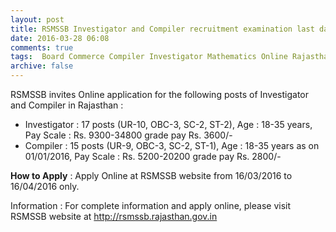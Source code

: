 ```yaml
---
layout: post
title: RSMSSB Investigator and Compiler recruitment examination last date 16th April-2016   
date: 2016-03-28 06:08
comments: true
tags:  Board Commerce Compiler Investigator Mathematics Online Rajasthan Statistics 
archive: false
---
```

RSMSSB invites Online application for the following posts of Investigator and Compiler in Rajasthan :

- Investigator : 17 posts (UR-10, OBC-3, SC-2, ST-2), Age : 18-35 years, Pay Scale : Rs. 9300-34800 grade pay Rs. 3600/-
- Compiler : 15 posts (UR-9, OBC-3, SC-2, ST-1), Age : 18-35 years as on 01/01/2016, Pay Scale : Rs. 5200-20200 grade pay Rs. 2800/-



**How to Apply** : Apply Online at RSMSSB website from 16/03/2016 to 16/04/2016 only.  

Information : For complete information and apply online, please visit RSMSSB website at <http://rsmssb.rajasthan.gov.in>

